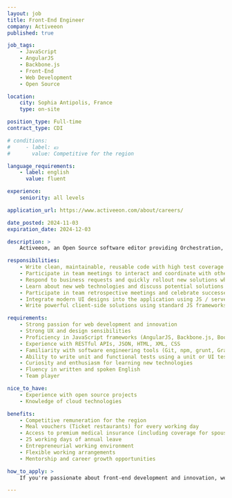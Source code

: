 ```yaml
---
layout: job
title: Front-End Engineer
company: Activeeon
published: true

job_tags:
    - JavaScript
    - AngularJS
    - Backbone.js
    - Front-End
    - Web Development
    - Open Source

location:
    city: Sophia Antipolis, France
    type: on-site

position_type: Full-time
contract_type: CDI

# conditions:
#     - label: 💶
#       value: Competitive for the region

language_requirements:
    - label: english
      value: fluent

experience: 
    seniority: all levels

application_url: https://www.activeeon.com/about/careers/

date_posted: 2024-11-03
expiration_date: 2024-12-03

description: >
    Activeeon, an Open Source software editor providing Orchestration, Scheduling, IT and Business Process Workload Automation for the multi-Cloud era, is seeking Front-End Engineers at all levels. You will be responsible for improving and maintaining the ProActive web client, a rich in-browser application relied upon by several enterprises and government institutions across the globe.

responsibilities:
    - Write clean, maintainable, reusable code with high test coverage
    - Participate in team meetings to interact and coordinate with other engineers
    - Respond to business requests and quickly rollout new solutions when needed
    - Learn about new web technologies and discuss potential solutions to problems
    - Participate in team retrospective meetings and celebrate successes together
    - Integrate modern UI designs into the application using JS / server-side technologies
    - Write powerful client-side solutions using standard JS frameworks (AngularJs and Backbone.js)

requirements:
    - Strong passion for web development and innovation
    - Strong UX and design sensibilities
    - Proficiency in JavaScript frameworks (AngularJS, Backbone.js, Bootstrap, jQuery, GWT)
    - Experience with RESTful APIs, JSON, HTML, XML, CSS
    - Familiarity with software engineering tools (Git, npm, grunt, Gradle, Jenkins)
    - Ability to write unit and functional tests using a unit or UI testing framework
    - Curiosity and enthusiasm for learning new technologies
    - Fluency in written and spoken English
    - Team player

nice_to_have:
    - Experience with open source projects
    - Knowledge of cloud technologies

benefits:
    - Competitive remuneration for the region
    - Meal vouchers (Ticket restaurants) for every working day
    - Access to premium medical insurance (including coverage for spouse and children)
    - 25 working days of annual leave
    - Entrepreneurial working environment
    - Flexible working arrangements
    - Mentorship and career growth opportunities

how_to_apply: >
    If you're passionate about front-end development and innovation, we want to hear from you! Please send your resume to our careers page. The position is open immediately.

---
```

